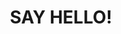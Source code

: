 ---
title : "SAY HELLO!"
bg_image: "images/backgrounds/contact-us-bg.jpg"
form_action: "" # works with https://formspree
name: "Name"
email: "Email"
message: "Message"
submit: "Submit"


# custom style
custom_class: "" 
custom_attributes: "" 
custom_css: ""
---